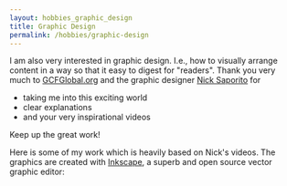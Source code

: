 ```yaml
---
layout: hobbies_graphic_design
title: Graphic Design
permalink: /hobbies/graphic-design
---
```


I am also very interested in graphic design. I.e., how to visually arrange content in a way so that it easy to digest for "readers". Thank you very much to [GCFGlobal.org](https://edu.gcfglobal.org/en/beginning-graphic-design/) and the graphic designer [Nick Saporito](https://www.youtube.com/c/LogosByNick/videos) for

- taking me into this exciting world
- clear explanations
- and your very inspirational videos

Keep up the great work!

Here is some of my work which is heavily based on Nick's videos. The graphics are created with [Inkscape](https://inkscape.org/), a superb and open source vector graphic editor:

